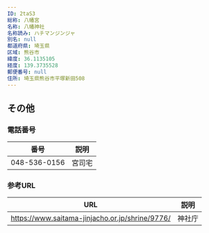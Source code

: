 ```yaml
---
ID: 2taS3
総称: 八幡宮
名称: 八幡神社
名称読み: ハチマンジンジャ
別名: null
都道府県: 埼玉県
区域: 熊谷市
緯度: 36.1135105
経度: 139.3735528
郵便番号: null
住所: 埼玉県熊谷市平塚新田508
---
```


## その他

### 電話番号

| 番号         | 説明   |
| ------------ | ------ |
| 048-536-0156 | 宮司宅 |

### 参考URL

| URL                                             | 説明   |
| ----------------------------------------------- | ------ |
| https://www.saitama-jinjacho.or.jp/shrine/9776/ | 神社庁 |

